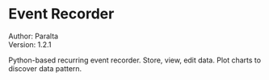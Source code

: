 # Event Recorder
Author: Paralta  
Version: 1.2.1

Python-based recurring event recorder. Store, view, edit data. Plot charts to discover data pattern.